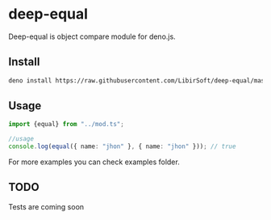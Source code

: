 # deep-equal
Deep-equal is object compare module for deno.js.

## Install
```bash
deno install https://raw.githubusercontent.com/LibirSoft/deep-equal/master/mod.ts
```

## Usage

```typescript
import {equal} from "../mod.ts";

//usage
console.log(equal({ name: "jhon" }, { name: "jhon" })); // true
```
For more examples you can check examples folder.


## TODO

Tests are coming soon
